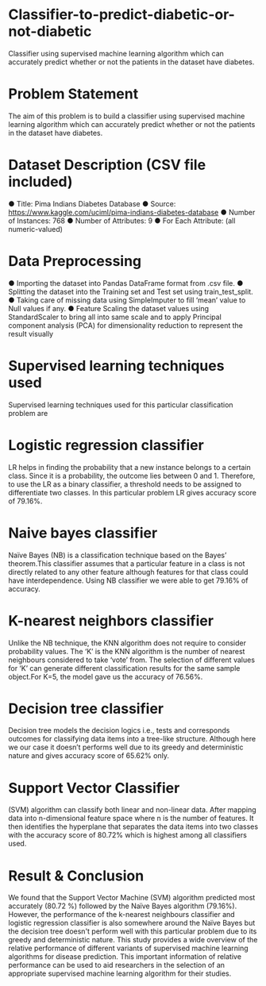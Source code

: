 # Classifier-to-predict-diabetic-or-not-diabetic
Classifier using supervised machine learning algorithm which can accurately predict whether or not the patients in the dataset have diabetes. 

# Problem Statement 
The aim of this problem is to build a classifier using supervised machine learning algorithm
which can accurately predict whether or not the patients in the dataset have diabetes.

# Dataset Description  (CSV file included)
● Title: Pima Indians Diabetes Database
● Source: https://www.kaggle.com/uciml/pima-indians-diabetes-database
● Number of Instances: 768
● Number of Attributes: 9
● For Each Attribute: (all numeric-valued) 

# Data Preprocessing
● Importing the dataset into Pandas DataFrame format from .csv file.
● Splitting the dataset into the Training set and Test set using
  train_test_split.
● Taking care of missing data using SimpleImputer to fill ‘mean’
  value to Null values if any.
● Feature Scaling the dataset values using StandardScaler to bring
  all into same scale and to apply Principal component analysis
  (PCA) for dimensionality reduction to represent the result visually
  
 # Supervised learning techniques used
 Supervised learning techniques used for this particular classification problem are
 
# Logistic regression classifier
LR helps in finding the probability that a new instance belongs to a certain class. Since it is a
probability, the outcome lies between 0 and 1. Therefore, to use the LR as a binary classifier, a
threshold needs to be assigned to differentiate two classes. In this particular problem LR gives
accuracy score of 79.16%.

# Naive bayes classifier
Naïve Bayes (NB) is a classification technique based on the Bayes’ theorem.This classifier
assumes that a particular feature in a class is not directly related to any other feature although
features for that class could have interdependence. Using NB classifier we were able to get
79.16% of accuracy.

# K-nearest neighbors classifier
Unlike the NB technique, the KNN algorithm does not require to consider probability values.
The ‘K’ is the KNN algorithm is the number of nearest neighbours considered to take ‘vote’
from. The selection of different values for ‘K’ can generate different classification results for
the same sample object.For K=5, the model gave us the accuracy of 76.56%.

# Decision tree classifier
Decision tree models the decision logics i.e., tests and corresponds outcomes for classifying
data items into a tree-like structure. Although here we our case it doesn’t performs well due
to its greedy and deterministic nature and gives accuracy score of 65.62% only.

# Support Vector Classifier
(SVM) algorithm can classify both linear and non-linear data. After mapping data into
n-dimensional feature space where n is the number of features. It then identifies the
hyperplane that separates the data items into two classes with the accuracy score of
80.72% which is highest among all classifiers used.



# Result & Conclusion 
We found that the Support Vector Machine (SVM) algorithm predicted most accurately
(80.72 %) followed by the Naïve Bayes algorithm (79.16%).
However, the performance of the k-nearest neighbours classifier and logistic regression
classifier is also somewhere around the Naïve Bayes but the decision tree doesn't perform
well with this particular problem due to its greedy and deterministic nature.
This study provides a wide overview of the relative performance of different variants of
supervised machine learning algorithms for disease prediction. This important information of
relative performance can be used to aid researchers in the selection of an appropriate
supervised machine learning algorithm for their studies.

